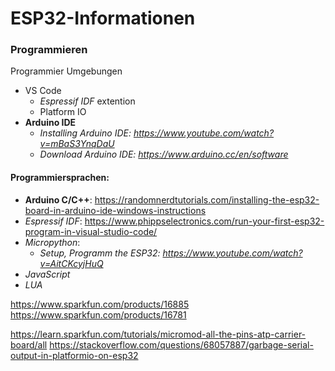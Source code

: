 # ESP32-Informationen
### Programmieren
Programmier Umgebungen
- VS Code 
    - *Espressif IDF* extention
    - Platform IO
- **Arduino IDE**  
    - *Installing Arduino IDE: https://www.youtube.com/watch?v=mBaS3YnqDaU*  
    - *Download Arduino IDE: https://www.arduino.cc/en/software*

  
#### Programmiersprachen:
- **Arduino C/C++**: https://randomnerdtutorials.com/installing-the-esp32-board-in-arduino-ide-windows-instructions  
- *Espressif IDF*: https://www.phippselectronics.com/run-your-first-esp32-program-in-visual-studio-code/
- *Micropython*:  
    - *Setup, Programm the ESP32: https://www.youtube.com/watch?v=AitCKcyjHuQ*
- *JavaScript*
- *LUA*


https://www.sparkfun.com/products/16885  
https://www.sparkfun.com/products/16781

https://learn.sparkfun.com/tutorials/micromod-all-the-pins-atp-carrier-board/all
https://stackoverflow.com/questions/68057887/garbage-serial-output-in-platformio-on-esp32